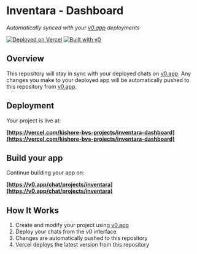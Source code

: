 # Inventara - Dashboard

*Automatically synced with your [v0.app](https://v0.app) deployments*

[![Deployed on Vercel](https://img.shields.io/badge/Deployed%20on-Vercel-black?style=for-the-badge&logo=vercel)](https://vercel.com/kishore-bvs-projects/inventara-dashboard)
[![Built with v0](https://img.shields.io/badge/Built%20with-v0.app-black?style=for-the-badge)](https://v0.app/chat/projects/inventara)

## Overview

This repository will stay in sync with your deployed chats on [v0.app](https://v0.app).
Any changes you make to your deployed app will be automatically pushed to this repository from [v0.app](https://v0.app).

## Deployment

Your project is live at:

**[https://vercel.com/kishore-bvs-projects/inventara-dashboard](https://vercel.com/kishore-bvs-projects/inventara-dashboard)**

## Build your app

Continue building your app on:

**[https://v0.app/chat/projects/inventara](https://v0.app/chat/projects/inventara)**

## How It Works

1. Create and modify your project using [v0.app](https://v0.app)
2. Deploy your chats from the v0 interface
3. Changes are automatically pushed to this repository
4. Vercel deploys the latest version from this repository
